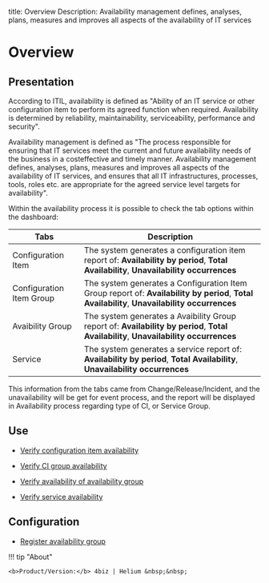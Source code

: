 title: Overview
Description: Availability management defines, analyses, plans, measures and improves all aspects of the availability of IT services

# Overview

Presentation
----------------

According to ITIL, availability is defined as "Ability of an IT service or other
configuration item to perform its agreed function when required. Availability is
determined by reliability, maintainability, serviceability, performance and
security".

Availability management is defined as "The process responsible for ensuring that
IT services meet the current and future availability needs of the business in a
costeffective and timely manner. Availability management defines, analyses,
plans, measures and improves all aspects of the availability of IT services, and
ensures that all IT infrastructures, processes, tools, roles etc. are
appropriate for the agreed service level targets for availability".

Within the availability process it is possible to check the tab options within the dashboard:

|Tabs|Description|
|-|-|
|Configuration Item|The system generates a configuration item report of: **Availability by period**, **Total Availability**, **Unavailability occurrences**|
|Configuration Item Group|The system generates a Configuration Item Group report of: **Availability by period**, **Total Availability**, **Unavailability occurrences**|
|Avaibility Group|The system generates a Avaibility Group report of: **Availability by period**, **Total Availability**, **Unavailability occurrences**|
|Service|The system generates a service report of: **Availability by period**, **Total Availability**, **Unavailability occurrences**|

This information from the tabs came from Change/Release/Incident, and the unavailability will be get for event process, and the report will be displayed in Availability process regarding type of CI, or Service Group.

Use
-------

- [Verify configuration item availability](/en-us/4biz-helium/processes/availability/use/configuration-item-availability.html)

- [Verify CI group availability](/en-us/4biz-helium/processes/availability/use/CI-group-availability.html)

- [Verify availability of availability group](/en-us/4biz-helium/processes/availability/use/availability-group.html)

- [Verify service availability](/en-us/4biz-helium/processes/availability/use/service-availability.html)

Configuration
-----------------

- [Register availability group](/en-us/4biz-helium/processes/availability/configuration/register-availability-group.html)

!!! tip "About"

    <b>Product/Version:</b> 4biz | Helium &nbsp;&nbsp;
